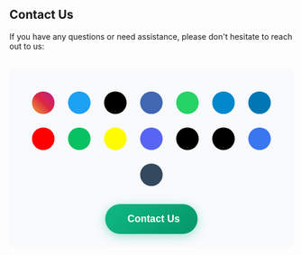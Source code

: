 ## Contact Us

<span data-translate="contact.description">If you have any questions or need assistance, please don't hesitate to reach out to us:</span>

<div class="contact-social-section">
  <div class="social-icons">
    <a href="https://instagram.com/yourhandle" class="social-icon instagram" title="Instagram" target="_blank" rel="noopener noreferrer">
      <i class="ri-instagram-fill"></i>
    </a>
    <a href="https://twitter.com/yourhandle" class="social-icon twitter" title="Twitter" target="_blank" rel="noopener noreferrer">
      <i class="ri-twitter-fill"></i>
    </a>
    <a href="https://x.com/yourhandle" class="social-icon twitterx" title="X (Twitter)" target="_blank" rel="noopener noreferrer">
      <i class="ri-twitter-x-fill"></i>
    </a>
    <a href="https://facebook.com/yourpage" class="social-icon facebook" title="Facebook" target="_blank" rel="noopener noreferrer">
      <i class="ri-facebook-fill"></i>
    </a>
    <a href="https://wa.me/1234567890" class="social-icon whatsapp" title="WhatsApp" target="_blank" rel="noopener noreferrer">
      <i class="ri-whatsapp-fill"></i>
    </a>
    <a href="https://t.me/yourhandle" class="social-icon telegram" title="Telegram" target="_blank" rel="noopener noreferrer">
      <i class="ri-telegram-fill"></i>
    </a>
    <a href="https://linkedin.com/in/yourprofile" class="social-icon linkedin" title="LinkedIn" target="_blank" rel="noopener noreferrer">
      <i class="ri-linkedin-fill"></i>
    </a>
    <a href="https://youtube.com/@yourchannel" class="social-icon youtube" title="YouTube" target="_blank" rel="noopener noreferrer">
      <i class="ri-youtube-fill"></i>
    </a>
    <a href="https://weixin.qq.com/yourhandle" class="social-icon wechat" title="WeChat" target="_blank" rel="noopener noreferrer">
      <i class="ri-wechat-fill"></i>
    </a>
    <a href="https://snapchat.com/add/yourhandle" class="social-icon snapchat" title="Snapchat" target="_blank" rel="noopener noreferrer">
      <i class="ri-snapchat-fill"></i>
    </a>
    <a href="https://discord.gg/yourserver" class="social-icon discord" title="Discord" target="_blank" rel="noopener noreferrer">
      <i class="ri-discord-fill"></i>
    </a>
    <a href="https://threads.net/@yourhandle" class="social-icon threads" title="Threads" target="_blank" rel="noopener noreferrer">
      <i class="ri-threads-fill"></i>
    </a>
    <a href="https://tiktok.com/@yourhandle" class="social-icon tiktok" title="TikTok" target="_blank" rel="noopener noreferrer">
      <i class="ri-tiktok-fill"></i>
    </a>
    <a href="https://signal.me/#yourhandle" class="social-icon signal" title="Signal" target="_blank" rel="noopener noreferrer">
      <i class="ri-signal-tower-fill"></i>
    </a>
    <a href="mailto:contact@example.com" class="social-icon email" title="Email" rel="noopener noreferrer">
      <i class="ri-mail-fill"></i>
    </a>
  </div>
  
  <!-- Contact Us Button -->
  <div class="contact-button-container">
    <button class="contact-us-button" onclick="openContactForm()" data-translate="contact.button">
      <i class="ri-customer-service-2-fill"></i>
      <span>Contact Us</span>
    </button>
  </div>
</div>

<!-- Contact Form Popup -->
<div id="contactFormModal" class="contact-modal">
  <div class="contact-modal-content">
    <div class="contact-modal-header">
      <h3 data-translate="contact.form.title">Get in Touch</h3>
      <button class="contact-modal-close" onclick="closeContactForm()">&times;</button>
    </div>
    <div class="contact-modal-body">
      <iframe src="https://docs.google.com/forms/d/e/1FAIpQLSeGERCF9R3aw9VsTkk6TltyrDXSkIu8Zk4unoZNPjABL53cLA/viewform?embedded=true" 
              width="100%" 
              height="600" 
              frameborder="0" 
              marginheight="0" 
              marginwidth="0">
        <span data-translate="contact.form.loading">Loading…</span>
      </iframe>
    </div>
  </div>
</div>

<style>
  .contact-social-section {
    margin: 2rem 0;
    text-align: center;
    padding: 1.5rem;
    background: var(--bg-secondary, #f8fafc);
    border-radius: 8px;
    border-left: 4px solid var(--tw-prose-links);
  }
  
  .social-icons {
    display: flex;
    justify-content: center;
    gap: 1.5rem;
    margin-top: 1rem;
    flex-wrap: wrap;
  }
  
  .social-icon {
    display: inline-flex;
    align-items: center;
    justify-content: center;
    width: 2.5rem;
    height: 2.5rem;
    border-radius: 50%;
    text-decoration: none;
    transition: all 0.3s ease;
  }
  
  .social-icon i {
    font-size: 1.25rem;
  }
  
  .social-icon:hover {
    text-decoration: none;
  }
  
  .social-icon.instagram {
    background: linear-gradient(45deg, #f09433 0%,#e6683c 25%,#dc2743 50%,#cc2366 75%,#bc1888 100%);
    color: white;
  }
  
  .social-icon.instagram:hover {
    transform: scale(1.1);
    box-shadow: 0 4px 15px rgba(188, 24, 136, 0.4);
    text-decoration: none;
  }

  .social-icon.twitter {
    background-color: #1DA1F2;
    color: white;
  }
  
  .social-icon.twitter:hover {
    background-color: #0d8bd9;
    transform: scale(1.1);
    box-shadow: 0 4px 15px rgba(29, 161, 242, 0.4);
    text-decoration: none;
  }
  
  .social-icon.twitterx {
    background-color: #000000;
    color: white;
  }
  
  .social-icon.twitterx:hover {
    background-color: #333333;
    transform: scale(1.1);
    box-shadow: 0 4px 15px rgba(0, 0, 0, 0.4);
    text-decoration: none;
  }
  
  .social-icon.facebook {
    background-color: #4267B2;
    color: white;
  }
  
  .social-icon.facebook:hover {
    background-color: #365899;
    transform: scale(1.1);
    box-shadow: 0 4px 15px rgba(66, 103, 178, 0.4);
    text-decoration: none;
  }
  
  .social-icon.whatsapp {
    background-color: #25D366;
    color: white;
  }
  
  .social-icon.whatsapp:hover {
    background-color: #1aab4f;
    transform: scale(1.1);
    box-shadow: 0 4px 15px rgba(37, 211, 102, 0.4);
    text-decoration: none;
  }
  
  .social-icon.telegram {
    background-color: #0088cc;
    color: white;
  }
  
  .social-icon.telegram:hover {
    background-color: #006ba1;
    transform: scale(1.1);
    box-shadow: 0 4px 15px rgba(0, 136, 204, 0.4);
    text-decoration: none;
  }
  
  .social-icon.linkedin {
    background-color: #0077b5;
    color: white;
  }
  
  .social-icon.linkedin:hover {
    background-color: #005885;
    transform: scale(1.1);
    box-shadow: 0 4px 15px rgba(0, 119, 181, 0.4);
    text-decoration: none;
  }
  
  .social-icon.youtube {
    background-color: #FF0000;
    color: white;
  }
  
  .social-icon.youtube:hover {
    background-color: #cc0000;
    transform: scale(1.1);
    box-shadow: 0 4px 15px rgba(255, 0, 0, 0.4);
    text-decoration: none;
  }
  
  .social-icon.wechat {
    background-color: #07C160;
    color: white;
  }
  
  .social-icon.wechat:hover {
    background-color: #059748;
    transform: scale(1.1);
    box-shadow: 0 4px 15px rgba(7, 193, 96, 0.4);
    text-decoration: none;
  }
  
  .social-icon.snapchat {
    background-color: #FFFC00;
    color: black;
  }
  
  .social-icon.snapchat:hover {
    background-color: #e6e300;
    transform: scale(1.1);
    box-shadow: 0 4px 15px rgba(255, 252, 0, 0.4);
    text-decoration: none;
  }
  
  .social-icon.discord {
    background-color: #5865F2;
    color: white;
  }
  
  .social-icon.discord:hover {
    background-color: #4752c4;
    transform: scale(1.1);
    box-shadow: 0 4px 15px rgba(88, 101, 242, 0.4);
    text-decoration: none;
  }
  
  .social-icon.threads {
    background-color: #000000;
    color: white;
  }
  
  .social-icon.threads:hover {
    background-color: #333333;
    transform: scale(1.1);
    box-shadow: 0 4px 15px rgba(0, 0, 0, 0.4);
    text-decoration: none;
  }
  
  .social-icon.tiktok {
    background-color: #000000;
    color: white;
  }
  
  .social-icon.tiktok:hover {
    background-color: #333333;
    transform: scale(1.1);
    box-shadow: 0 4px 15px rgba(0, 0, 0, 0.4);
    text-decoration: none;
  }
  
  .social-icon.signal {
    background-color: #3A76F0;
    color: white;
  }
  
  .social-icon.signal:hover {
    background-color: #2563eb;
    transform: scale(1.1);
    box-shadow: 0 4px 15px rgba(58, 118, 240, 0.4);
    text-decoration: none;
  }
  
  /* Contact Button Styles */
  .contact-button-container {
    margin-top: 2rem;
    text-align: center;
  }
  
  .contact-us-button {
    background: linear-gradient(135deg, #10b981 0%, #059669 100%);
    color: white;
    border: none;
    padding: 1rem 2rem;
    border-radius: 50px;
    font-size: 1.1rem;
    font-weight: 600;
    cursor: pointer;
    display: inline-flex;
    align-items: center;
    gap: 0.5rem;
    transition: all 0.3s ease;
    position: relative;
    overflow: hidden;
    box-shadow: 0 4px 15px rgba(16, 185, 129, 0.3);
    animation: pulse-button 2s infinite;
  }
  
  .contact-us-button:hover {
    transform: translateY(-2px);
    box-shadow: 0 6px 20px rgba(16, 185, 129, 0.4);
    animation: none;
  }
  
  .contact-us-button:active {
    transform: translateY(0);
  }
  
  .contact-us-button i {
    font-size: 1.2rem;
  }
  
  /* Blinking Animation */
  @keyframes pulse-button {
    0%, 100% {
      box-shadow: 0 4px 15px rgba(16, 185, 129, 0.3);
    }
    50% {
      box-shadow: 0 4px 25px rgba(16, 185, 129, 0.6), 0 0 20px rgba(16, 185, 129, 0.3);
    }
  }
  
  /* Modal Styles */
  .contact-modal {
    display: none;
    position: fixed;
    z-index: 1000;
    left: 0;
    top: 0;
    width: 100%;
    height: 100%;
    background-color: rgba(0, 0, 0, 0.7);
    animation: fadeIn 0.3s ease;
  }
  
  .contact-modal-content {
    position: relative;
    background-color: var(--bg-primary, #ffffff);
    margin: 2% auto;
    padding: 0;
    border-radius: 12px;
    width: 90%;
    max-width: 700px;
    max-height: 90vh;
    overflow: hidden;
    box-shadow: 0 10px 30px rgba(0, 0, 0, 0.3);
    animation: slideIn 0.3s ease;
  }
  
  .contact-modal-header {
    background: linear-gradient(135deg, #10b981 0%, #059669 100%);
    color: white;
    padding: 1.5rem;
    display: flex;
    justify-content: space-between;
    align-items: center;
  }
  
  .contact-modal-header h3 {
    margin: 0;
    font-size: 1.5rem;
    font-weight: 600;
  }
  
  .contact-modal-close {
    background: none;
    border: none;
    color: white;
    font-size: 2rem;
    cursor: pointer;
    width: 2rem;
    height: 2rem;
    display: flex;
    align-items: center;
    justify-content: center;
    border-radius: 50%;
    transition: background-color 0.2s ease;
    margin: 0;
    padding-bottom: 7px;
  }
  
  .contact-modal-close:hover {
    background-color: rgba(255, 255, 255, 0.2);
  }
  
  .contact-modal-body {
    padding: 0;
    overflow-y: auto;
    max-height: calc(90vh - 100px);
  }
  
  .contact-modal-body iframe {
    width: 100%;
    min-height: 600px;
    border: none;
  }
  
  /* Animations */
  @keyframes fadeIn {
    from { opacity: 0; }
    to { opacity: 1; }
  }
  
  @keyframes slideIn {
    from {
      opacity: 0;
      transform: translateY(-50px);
    }
    to {
      opacity: 1;
      transform: translateY(0);
    }
  }
  
  /* Dark mode support */
  @media (prefers-color-scheme: dark) {
    .contact-modal-content {
      background-color: var(--bg-primary, #1f2937);
      color: var(--text-primary, #e5e7eb);
    }
  }
  
  .social-icon.email {
    background-color: #34495e;
    color: white;
  }
  
  .social-icon.email:hover {
    background-color: #2c3e50;
    transform: scale(1.1);
    box-shadow: 0 4px 15px rgba(52, 73, 94, 0.4);
    text-decoration: none;
  }
  
  @media (max-width: 640px) {
    .social-icons {
      gap: 1rem;
    }
    
    .social-icon {
      width: 2.25rem;
      height: 2.25rem;
    }
    
    .social-icon i {
      font-size: 1rem;
    }
    
    .contact-us-button {
      font-size: 1rem;
      padding: 0.875rem 1.5rem;
    }
    
    .contact-modal-content {
      width: 95%;
      margin: 5% auto;
    }
    
    .contact-modal-body iframe {
      min-height: 500px;
    }
  }
</style>

<script>
  // Contact form popup functions
  function openContactForm() {
    document.getElementById('contactFormModal').style.display = 'block';
    document.body.style.overflow = 'hidden'; // Prevent background scrolling
  }
  
  function closeContactForm() {
    document.getElementById('contactFormModal').style.display = 'none';
    document.body.style.overflow = 'auto'; // Restore scrolling
  }
  
  // Close modal when clicking outside
  window.addEventListener('click', function(event) {
    const modal = document.getElementById('contactFormModal');
    if (event.target === modal) {
      closeContactForm();
    }
  });
  
  // Close modal with Escape key
  document.addEventListener('keydown', function(event) {
    if (event.key === 'Escape') {
      const modal = document.getElementById('contactFormModal');
      if (modal.style.display === 'block') {
        closeContactForm();
      }
    }
  });
  
  // Update contact button text when language changes
  function updateContactButtonText() {
    const button = document.querySelector('.contact-us-button span');
    const title = document.querySelector('.contact-modal-header h3');
    
    if (button && window.currentTranslations && window.currentTranslations.contact) {
      if (window.currentTranslations.contact.button) {
        button.textContent = window.currentTranslations.contact.button;
      }
      if (title && window.currentTranslations.contact.form && window.currentTranslations.contact.form.title) {
        title.textContent = window.currentTranslations.contact.form.title;
      }
    }
  }
  
  // Listen for language changes
  document.addEventListener('languageChanged', updateContactButtonText);
  document.addEventListener('DOMContentLoaded', updateContactButtonText);
</script>